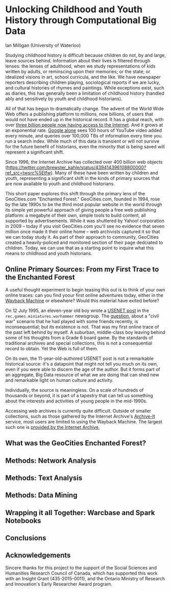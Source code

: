 # Unlocking Childhood and Youth History through Computational Big Data

Ian Milligan (University of Waterloo)

Studying childhood history is difficult because children do not, by and large, leave sources behind. Information about their lives is filtered through lenses: the lenses of adulthood, when we study representations of kids written by adults, or reminscing upon their memories; or the state; or idealized visions in art, school curricula, and the like. We have newspaper reporters describing children playing, sociological reports if we are lucky, and cultural histories of rhymes and paintings. While exceptions exist, such as diaries, this has generally been a limitation of childhood history (handled ably and sensitively by youth and childhood historians).

All of that has begun to dramatically change. The advent of the World Wide Web offers a publishing platform to millions, now billions, of users that would not have ended up in the historical record. It has a global reach, with over [three billion people now having access to the Internet](http://www.bbc.com/news/technology-32884867). And it grows at an exponential rate. [Google alone](http://lintool.github.io/my-data-is-bigger-than-your-data/) sees 100 hours of YouTube video added every minute, and queries over 100,000 TBs of information every time you run a search index. While much of this data is transient or will not survive for the future benefit of historians, even the minority that is being saved will represent a significant shift.

Since 1996, the Internet Archive has collected over 400 billion web objects (https://twitter.com/brewster_kahle/status/439414396108800000?ref_src=twsrc%5Etfw). Many of these have been written by children and youth, representing a significant shift in the kinds of primary sources that are now available to youth and childhood historians.

This short paper explores this shift through the primary lens of the GeoCities.com "Enchanted Forest." GeoCities.com, founded in 1994, rose by the late 1990s to be the third most popular website in the world through its simple yet powerful approach of giving people a free web publishing platform: a megabyte of their own, simple tools to build content, all supported by advertisements. While it was shuttered by Yahoo! corporation in 2009 – today if you visit GeoCities.com you'll see no evidence that seven million once made it their online home – web archivists captured it so that we can today study it. As part of their approach to community, GeoCities created a heavily-policed and monitored section of their page dedciated to children. Today, we can use that as a starting point to inquire what this means to childhood and youth historians.

## Online Primary Sources: From my First Trace to the Enchanted Forest

A useful thought experiment to begin teasing this out is to think of your own online traces: can you find yoour first online adventures today, either in the [Wayback Machine](http://archive.org/web) or elsewhere? Would this material have exited before? 

On 12 July 1995, an eleven-year old boy wrote a [USENET post](http://www.usenet.org/) in the `rec.games.miniatures.warhammer` newsgroup. The [question](https://groups.google.com/forum/#!topic/rec.games.miniatures.warhammer/lBXtRaahGzc), about a "civil war" scenario that he had played with some friends recently, is inconsequential; but its existence is not. That was my first online trace of the past left behind by myself. A suburban, middle-class boy leaving behind some of his thoughts from a Grade 6 board game. By the standards of traditional archives and special collections, this is not a consequential record to obtain. Yet the Web is full of them.

On its own, the 11-year-old-authored USENET post is not a remarkable historical source: it's a datapoint that might not tell you much on its own, even if you were able to discern the age of the author. But it forms part of an aggregate, Big Data resource of what we are doing that can shed new and remarkable light on human culture and activity.

Individually, the source is meaningless. On a scale of hundreds of thousands or beyond, it is part of a tapestry that can tell us something about the interests and activities of young people in the mid-1990s.

Accessing web archives is currently quite difficult. Outside of smaller collections, such as those gathered by the Internet Archive's [Archive-It](https://archive-it.org/) service, most users are limited to using the Wayback Machine. The largest such one is [provided by the Internet Archive](http://archive.org/web/), 

## What was the GeoCities Enchanted Forest?

## Methods: Network Analysis

## Methods: Text Analysis

## Methods: Data Mining

## Wrapping it all Together: Warcbase and Spark Notebooks

## Conclusions

## Acknowledgements

Sincere thanks for this project to the support of the Social Sciences and Humanities Research Council of Canada, which has supported this work with an Insight Grant (435-2015-0011), and the Ontario Ministry of Research and Innovation's Early Researcher Award program.
